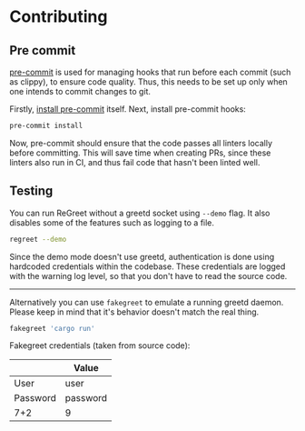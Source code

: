 <!--
SPDX-FileCopyrightText: 2024 Harish Rajagopal <harish.rajagopals@gmail.com>

SPDX-License-Identifier: GPL-3.0-or-later
-->

# Contributing

## Pre commit

[pre-commit](https://pre-commit.com/) is used for managing hooks that run before each commit (such as clippy), to ensure
code quality. Thus, this needs to be set up only when one intends to commit changes to git.

Firstly, [install pre-commit](https://pre-commit.com/#installation) itself. Next, install pre-commit hooks:
```sh
pre-commit install
```

Now, pre-commit should ensure that the code passes all linters locally before committing. This will save time when
creating PRs, since these linters also run in CI, and thus fail code that hasn't been linted well.

## Testing

You can run ReGreet without a greetd socket using `--demo` flag. It also disables some of the features such as logging
to a file.

```sh
regreet --demo
```

Since the demo mode doesn't use greetd, authentication is done using hardcoded credentials within the codebase. These
credentials are logged with the warning log level, so that you don't have to read the source code.

-----

Alternatively you can use `fakegreet` to emulate a running greetd daemon. Please keep in mind that it's behavior doesn't
match the real thing.

```sh
fakegreet 'cargo run'
```

Fakegreet credentials (taken from source code):

|        |Value|
|--------|---|
|User    |user|
|Password|password|
|7+2     |9|
